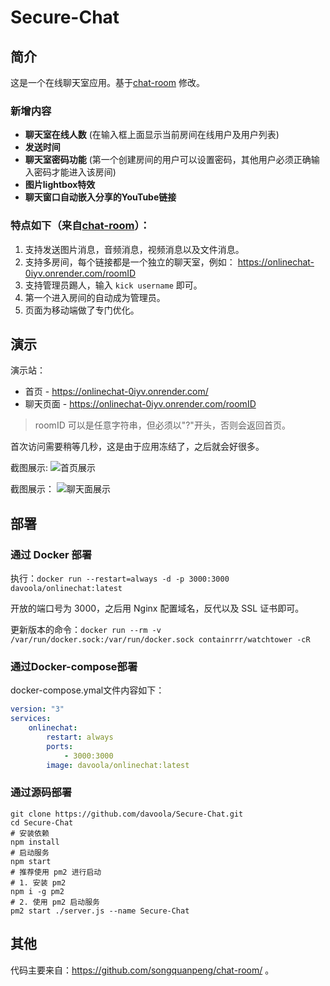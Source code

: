 
# Secure-Chat

## 简介
这是一个在线聊天室应用。基于[chat-room](https://github.com/songquanpeng/chat-room/) 修改。
### 新增内容
- **聊天室在线人数** (在输入框上面显示当前房间在线用户及用户列表)
- **发送时间** 
- **聊天室密码功能** (第一个创建房间的用户可以设置密码，其他用户必须正确输入密码才能进入该房间)
- **图片lightbox特效**
- **聊天窗口自动嵌入分享的YouTube链接**


### 特点如下（来自[chat-room](https://github.com/songquanpeng/chat-room/)）：
1. 支持发送图片消息，音频消息，视频消息以及文件消息。
2. 支持多房间，每个链接都是一个独立的聊天室，例如： https://onlinechat-0iyv.onrender.com/roomID
3. 支持管理员踢人，输入 `kick username` 即可。
4. 第一个进入房间的自动成为管理员。
5. 页面为移动端做了专门优化。

## 演示

演示站： 
- 首页 - https://onlinechat-0iyv.onrender.com/
- 聊天页面 - https://onlinechat-0iyv.onrender.com/roomID
> roomID 可以是任意字符串，但必须以"?"开头，否则会返回首页。

首次访问需要稍等几秒，这是由于应用冻结了，之后就会好很多。

截图展示:
![首页展示](https://github.com/user-attachments/assets/59306c0e-51e2-4db0-93e8-06c62acd84bb)


截图展示：
![聊天面展示](https://github.com/davoola/onlinechat/assets/5195440/ad25ff93-43c4-4205-84ee-329e96cb7908)


## 部署

### 通过 Docker 部署
执行：`docker run --restart=always -d -p 3000:3000 davoola/onlinechat:latest`

开放的端口号为 3000，之后用 Nginx 配置域名，反代以及 SSL 证书即可。

更新版本的命令：`docker run --rm -v /var/run/docker.sock:/var/run/docker.sock containrrr/watchtower -cR`

### 通过Docker-compose部署
docker-compose.ymal文件内容如下：
```yml
version: "3"
services:
    onlinechat:
        restart: always
        ports:
            - 3000:3000
        image: davoola/onlinechat:latest
```

### 通过源码部署
```shell script
git clone https://github.com/davoola/Secure-Chat.git
cd Secure-Chat
# 安装依赖
npm install
# 启动服务
npm start
# 推荐使用 pm2 进行启动
# 1. 安装 pm2
npm i -g pm2
# 2. 使用 pm2 启动服务
pm2 start ./server.js --name Secure-Chat
```

## 其他
代码主要来自：https://github.com/songquanpeng/chat-room/ 。
